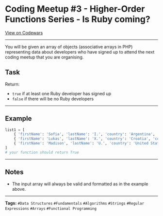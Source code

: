# Coding Meetup #3 - Higher-Order Functions Series - Is Ruby coming?

[View on Codewars](https://www.codewars.com/kata/5827acd5f524dd029d0005a4/python)

---

You will be given an array of objects (associative arrays in PHP) representing data about developers who have signed up to attend the next coding meetup that you are organising.

## Task
Return:
- `true` if at least one Ruby developer has signed up
- `false` if there will be no Ruby developers

---

## Example

```python
list1 = [
    { 'firstName': 'Sofia', 'lastName': 'I.', 'country': 'Argentina', 'continent': 'Americas', 'age': 35, 'language': 'Java' },
    { 'firstName': 'Lukas', 'lastName': 'X.', 'country': 'Croatia', 'continent': 'Europe', 'age': 35, 'language': 'Python' },
    { 'firstName': 'Madison', 'lastName': 'U.', 'country': 'United States', 'continent': 'Americas', 'age': 32, 'language': 'Ruby' }
]
# your function should return True
```

---

## Notes
- The input array will always be valid and formatted as in the example above.

---

**Tags:** `#Data Structures` `#Fundamentals` `#Algorithms` `#Strings` `#Regular Expressions` `#Arrays` `#Functional Programming`